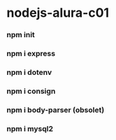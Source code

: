 # nodejs-alura-c01


### npm init

### npm i express

### npm i dotenv

### npm i consign

### npm i body-parser (obsolet)

### npm i mysql2